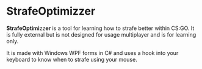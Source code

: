 # <b>StrafeOptimi</b>zz<b>er</b>
<b>StrafeOptimi</b>zz<b>er</b> is a tool for learning how to strafe better within CS:GO. It is fully external but is not designed for usage multiplayer and is for learning only.

It is made with Windows WPF forms in C# and uses a hook into your keyboard to know when to strafe using your mouse.